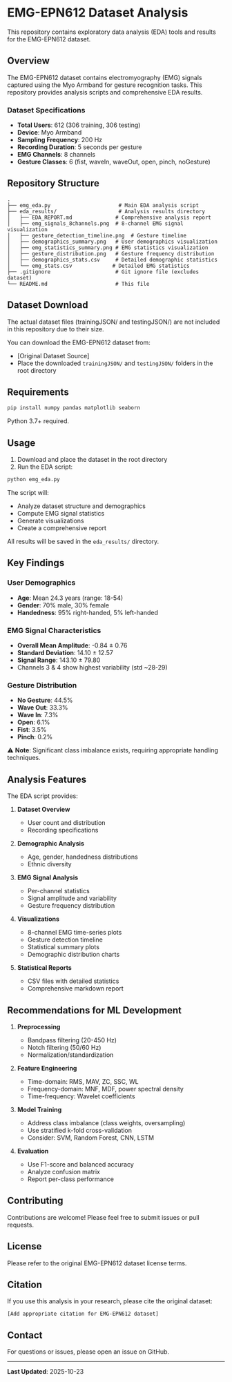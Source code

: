 # EMG-EPN612 Dataset Analysis

This repository contains exploratory data analysis (EDA) tools and results for the EMG-EPN612 dataset.

## Overview

The EMG-EPN612 dataset contains electromyography (EMG) signals captured using the Myo Armband for gesture recognition tasks. This repository provides analysis scripts and comprehensive EDA results.

### Dataset Specifications
- **Total Users**: 612 (306 training, 306 testing)
- **Device**: Myo Armband
- **Sampling Frequency**: 200 Hz
- **Recording Duration**: 5 seconds per gesture
- **EMG Channels**: 8 channels
- **Gesture Classes**: 6 (fist, waveIn, waveOut, open, pinch, noGesture)

## Repository Structure

```
.
├── emg_eda.py                      # Main EDA analysis script
├── eda_results/                    # Analysis results directory
│   ├── EDA_REPORT.md              # Comprehensive analysis report
│   ├── emg_signals_8channels.png  # 8-channel EMG signal visualization
│   ├── gesture_detection_timeline.png  # Gesture timeline
│   ├── demographics_summary.png   # User demographics visualization
│   ├── emg_statistics_summary.png # EMG statistics visualization
│   ├── gesture_distribution.png   # Gesture frequency distribution
│   ├── demographics_stats.csv     # Detailed demographic statistics
│   └── emg_stats.csv             # Detailed EMG statistics
├── .gitignore                     # Git ignore file (excludes dataset)
└── README.md                      # This file
```

## Dataset Download

The actual dataset files (trainingJSON/ and testingJSON/) are not included in this repository due to their size.

You can download the EMG-EPN612 dataset from:
- [Original Dataset Source]
- Place the downloaded `trainingJSON/` and `testingJSON/` folders in the root directory

## Requirements

```bash
pip install numpy pandas matplotlib seaborn
```

Python 3.7+ required.

## Usage

1. Download and place the dataset in the root directory
2. Run the EDA script:

```bash
python emg_eda.py
```

The script will:
- Analyze dataset structure and demographics
- Compute EMG signal statistics
- Generate visualizations
- Create a comprehensive report

All results will be saved in the `eda_results/` directory.

## Key Findings

### User Demographics
- **Age**: Mean 24.3 years (range: 18-54)
- **Gender**: 70% male, 30% female
- **Handedness**: 95% right-handed, 5% left-handed

### EMG Signal Characteristics
- **Overall Mean Amplitude**: -0.84 ± 0.76
- **Standard Deviation**: 14.10 ± 12.57
- **Signal Range**: 143.10 ± 79.80
- Channels 3 & 4 show highest variability (std ~28-29)

### Gesture Distribution
- **No Gesture**: 44.5%
- **Wave Out**: 33.3%
- **Wave In**: 7.3%
- **Open**: 6.1%
- **Fist**: 3.5%
- **Pinch**: 0.2%

⚠️ **Note**: Significant class imbalance exists, requiring appropriate handling techniques.

## Analysis Features

The EDA script provides:

1. **Dataset Overview**
   - User count and distribution
   - Recording specifications

2. **Demographic Analysis**
   - Age, gender, handedness distributions
   - Ethnic diversity

3. **EMG Signal Analysis**
   - Per-channel statistics
   - Signal amplitude and variability
   - Gesture frequency distribution

4. **Visualizations**
   - 8-channel EMG time-series plots
   - Gesture detection timeline
   - Statistical summary plots
   - Demographic distribution charts

5. **Statistical Reports**
   - CSV files with detailed statistics
   - Comprehensive markdown report

## Recommendations for ML Development

1. **Preprocessing**
   - Bandpass filtering (20-450 Hz)
   - Notch filtering (50/60 Hz)
   - Normalization/standardization

2. **Feature Engineering**
   - Time-domain: RMS, MAV, ZC, SSC, WL
   - Frequency-domain: MNF, MDF, power spectral density
   - Time-frequency: Wavelet coefficients

3. **Model Training**
   - Address class imbalance (class weights, oversampling)
   - Use stratified k-fold cross-validation
   - Consider: SVM, Random Forest, CNN, LSTM

4. **Evaluation**
   - Use F1-score and balanced accuracy
   - Analyze confusion matrix
   - Report per-class performance

## Contributing

Contributions are welcome! Please feel free to submit issues or pull requests.

## License

Please refer to the original EMG-EPN612 dataset license terms.

## Citation

If you use this analysis in your research, please cite the original dataset:

```
[Add appropriate citation for EMG-EPN612 dataset]
```

## Contact

For questions or issues, please open an issue on GitHub.

---

**Last Updated**: 2025-10-23
